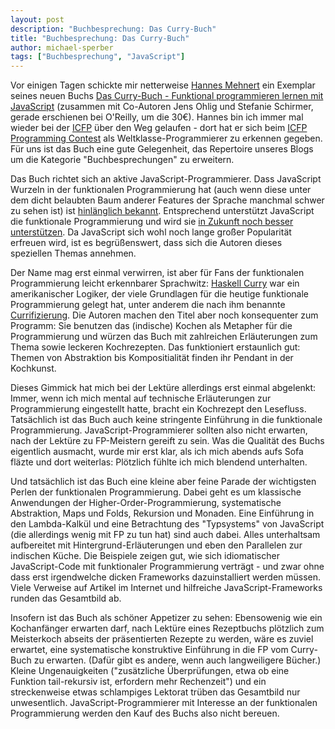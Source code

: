 ```yaml
---
layout: post
description: "Buchbesprechung: Das Curry-Buch"
title: "Buchbesprechung: Das Curry-Buch"
author: michael-sperber
tags: ["Buchbesprechung", "JavaScript"]
---
```


Vor einigen Tagen schickte mir netterweise [Hannes
Mehnert](http://www.itu.dk/~hame/) ein Exemplar seines neuen Buchs
[Das Curry-Buch - Funktional programmieren lernen mit
JavaScript](http://www.currybuch.de/) (zusammen mit Co-Autoren Jens
Ohlig und Stefanie Schirmer, gerade erschienen bei O'Reilly, um die
30€).  Hannes bin ich immer mal wieder bei der
[ICFP](http://www.icfpconference.org/) über den Weg gelaufen - dort
hat er sich beim [ICFP Programming
Contest](http://icfpc.plt-scheme.org/) als 
Weltklasse-Programmierer zu erkennen gegeben.  Für uns ist das Buch eine gute
Gelegenheit, das Repertoire unseres Blogs um die Kategorie
"Buchbesprechungen" zu erweitern.

<!-- more start -->

Das Buch richtet sich an aktive JavaScript-Programmierer. Dass
 JavaScript Wurzeln in der funktionalen Programmierung hat (auch
wenn diese unter dem dicht belaubten Baum anderer Features der Sprache
manchmal schwer zu sehen ist) ist [hinlänglich
bekannt](https://brendaneich.com/2008/04/popularity/).  Entsprechend
unterstützt JavaScript die funktionale Programmierung und wird sie [in Zukunft noch
besser unterstützen](http://wiki.ecmascript.org/doku.php?id=harmony:proper_tail_calls).
Da JavaScript sich wohl noch lange großer Popularität erfreuen wird,
ist es begrüßenswert, dass sich die Autoren dieses speziellen Themas
annehmen.

Der Name mag erst einmal verwirren, ist aber für Fans der
funktionalen Programmierung leicht erkennbarer Sprachwitz: [Haskell
Curry](http://en.wikipedia.org/wiki/Haskell_Curry) war ein
amerikanischer Logiker, der viele Grundlagen für die heutige
funktionale Programmierung gelegt hat, unter anderem die nach ihm
benannte [Currifizierung](http://de.wikipedia.org/wiki/Currying).  Die
Autoren machen den Titel aber noch konsequenter zum Programm: Sie
benutzen das (indische) Kochen als Metapher für die Programmierung und
würzen das Buch mit zahlreichen Erläuterungen zum Thema sowie leckeren
Kochrezepten.  Das funktioniert erstaunlich gut: Themen von
Abstraktion bis Kompositialität finden ihr Pendant in der Kochkunst.

Dieses Gimmick hat mich bei der Lektüre allerdings erst einmal
abgelenkt: Immer, wenn ich mich mental auf technische
Erläuterungen zur Programmierung eingestellt hatte, bracht ein
Kochrezept den Lesefluss.  Tatsächlich ist das Buch auch keine
stringente Einführung in die funktionale Programmierung.
JavaScript-Programmierer sollten also nicht erwarten, nach der Lektüre
zu FP-Meistern gereift zu sein.  Was die Qualität des Buchs eigentlich
ausmacht, wurde mir erst klar, als ich mich abends aufs Sofa fläzte
und dort weiterlas:  Plötzlich fühlte ich mich blendend unterhalten.

Und tatsächlich ist das Buch eine kleine aber feine Parade der
wichtigsten Perlen der funktionalen Programmierung.  Dabei geht es um
klassische Anwendungen der Higher-Order-Programmierung, systematische
Abstraktion, Maps und Folds, Rekursion und Monaden.  Eine Einführung
in den Lambda-Kalkül und eine Betrachtung des "Typsystems" von
JavaScript (die allerdings wenig mit FP zu tun hat) sind auch dabei.
Alles unterhaltsam aufbereitet mit Hintergrund-Erläuterungen und eben
den Parallelen zur indischen Küche.  Die Beispiele zeigen gut,
wie sich idiomatischer JavaScript-Code mit funktionaler Programmierung
verträgt - und zwar ohne dass erst irgendwelche dicken Frameworks
dazuinstalliert werden müssen.  Viele Verweise auf Artikel im Internet
und hilfreiche JavaScript-Frameworks runden das Gesamtbild ab.

Insofern ist das Buch als schöner Appetizer zu sehen: Ebensowenig wie
ein Kochanfänger erwarten darf, nach Lektüre eines Rezeptbuchs
plötzlich zum Meisterkoch abseits der präsentierten Rezepte zu werden,
wäre es zuviel erwartet, eine systematische konstruktive Einführung in
die FP vom Curry-Buch zu erwarten.  (Dafür gibt es andere, wenn auch
langweiligere Bücher.)  Kleine Ungenauigkeiten ("zusätzliche
Überprüfungen, etwa ob eine Funktion tail-rekursiv ist, erfordern mehr
Rechenzeit") und ein streckenweise etwas schlampiges Lektorat trüben
das Gesamtbild nur unwesentlich.  JavaScript-Programmierer mit
Interesse an der funktionalen Programmierung werden den Kauf des Buchs
also nicht bereuen.

<!-- more end -->

